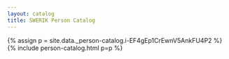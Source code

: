 ```yaml
---
layout: catalog
title: SWERIK Person Catalog
---
```

{% assign p = site.data._person-catalog.i-EF4gEp1CrEwnV5AnkFU4P2 %}
{% include person-catalog.html p=p %}

